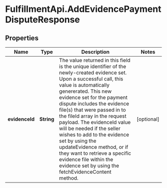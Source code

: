 # FulfillmentApi.AddEvidencePaymentDisputeResponse

## Properties
Name | Type | Description | Notes
------------ | ------------- | ------------- | -------------
**evidenceId** | **String** | The value returned in this field is the unique identifier of the newly-created evidence set. Upon a successful call, this value is automatically genererated. This new evidence set for the payment dispute includes the evidence file(s) that were passed in to the fileId array in the request payload. The evidenceId value will be needed if the seller wishes to add to the evidence set by using the updateEvidence method, or if they want to retrieve a specific evidence file within the evidence set by using the fetchEvidenceContent method. | [optional] 
